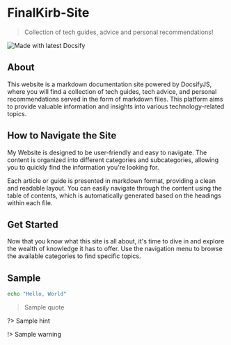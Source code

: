 <!-- TODO: Update with your values. -->

# FinalKirb-Site

> Collection of tech guides, advice and personal recommendations!

<!-- TODO: Update repo links and change license type if needed. -->
<!--![GitHub tag](https://img.shields.io/github/tag/MichaelCurrin/docsify-js-template.svg)
![License](https://img.shields.io/badge/License-MIT-blue.svg) -->

![Made with latest Docsify](https://img.shields.io/npm/v/docsify/latest?label=docsify)

<!-- TODO: You can delete the About and Create a Docsify site sections if you create a new project from this template -->

## About

This website is a markdown documentation site powered by DocsifyJS, where you will find a collection of tech guides, tech advice, and personal recommendations served in the form of markdown files. This platform aims to provide valuable information and insights into various technology-related topics.

## How to Navigate the Site

My Website is designed to be user-friendly and easy to navigate. The content is organized into different categories and subcategories, allowing you to quickly find the information you're looking for.

Each article or guide is presented in markdown format, providing a clean and readable layout. You can easily navigate through the content using the table of contents, which is automatically generated based on the headings within each file.

## Get Started

Now that you know what this site is all about, it's time to dive in and explore the wealth of knowledge it has to offer. Use the navigation menu to browse the available categories to find specific topics.

## Sample

```bash
echo "Hello, World"
```

> Sample quote

?> Sample hint

!> Sample warning
